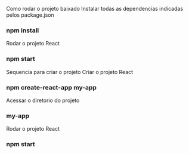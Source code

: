 Como rodar o projeto baixado
Instalar todas as dependencias indicadas pelos package.json
### npm install 

Rodar o projeto React
### npm start

Sequencia para criar o projeto
Criar o projeto React
### npm create-react-app my-app

Acessar o diretorio do projeto 
### my-app

Rodar o projeto React
### npm start

